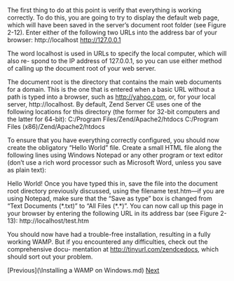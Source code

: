 The first thing to do at this point is verify that everything is working correctly. To do
this, you are going to try to display the default web page, which will have been saved
in the server’s document root folder (see Figure 2-12). Enter either of the following two
URLs into the address bar of your browser:
 http://localhost
 http://127.0.0.1

The word localhost is used in URLs to specify the local computer, which will also re-
spond to the IP address of 127.0.0.1, so you can use either method of calling up the
document root of your web server.

The document root is the directory that contains the main web documents for a domain.
This is the one that is entered when a basic URL without a path is typed into a browser,
such as http://yahoo.com, or, for your local server, http://localhost.
By default, Zend Server CE uses one of the following locations for this directory (the
former for 32-bit computers and the latter for 64-bit):
 C:/Program Files/Zend/Apache2/htdocs
 C:/Program Files (x86)/Zend/Apache2/htdocs

To ensure that you have everything correctly configured, you should now create the
obligatory “Hello World” file. Create a small HTML file along the following lines using
Windows Notepad or any other program or text editor (don’t use a rich word processor
such as Microsoft Word, unless you save as plain text):
<html>
  <head>
    <title>A quick test</title>
  </head>
  <body>
    Hello World!
  </body>
</html>
Once you have typed this in, save the file into the document root directory previously
discussed, using the filename test.htm—if you are using Notepad, make sure that the
“Save as type” box is changed from “Text Documents (*.txt)” to “All Files (*.*)”.
You can now call up this page in your browser by entering the following URL in its
address bar (see Figure 2-13):
 http://localhost/test.htm

You should now have had a trouble-free installation, resulting in a fully working
WAMP. But if you encountered any difficulties, check out the comprehensive docu-
mentation at http://tinyurl.com/zendcedocs, which should sort out your problem.

[Previous](\Installing a WAMP on Windows.md) [Next]()
